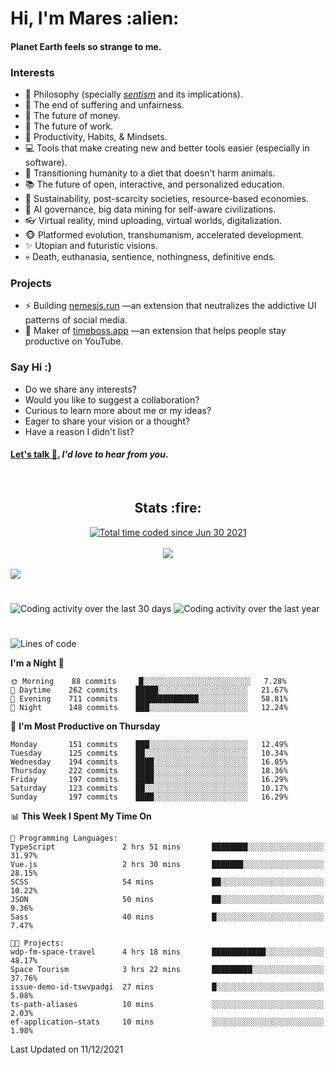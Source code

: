 <h1>Hi, I'm Mares :alien:</h1>

#### Planet Earth feels so strange to me.

### **Interests**

- 🌊 Philosophy (specially [_sentism_][sentismmedium] and its implications).
- 🎯 The end of suffering and unfairness.
- 💸 The future of money.
- 💼 The future of work.
- 🧠 Productivity, Habits, & Mindsets.
- 💻 Tools that make creating new and better tools easier (especially in software).
- 🥗 Transitioning humanity to a diet that doesn't harm animals.
- 📚 The future of open, interactive, and personalized education.
- 🌱 Sustainability, post-scarcity societies, resource-based economies.
- 🤖 AI governance, big data mining for self-aware civilizations.
- 👓 Virtual reality, mind uploading, virtual worlds, digitalization.
- 🐵 Platformed evolution, transhumanism, accelerated development.
- ✨ Utopian and futuristic visions.
- 💀 Death, euthanasia, sentience, nothingness, definitive ends.


### **Projects**

- ⚡ Building [nemesis.run](https://nemesis.run) —an extension that neutralizes the addictive UI patterns of social media.
- 💎 Maker of [timeboss.app](https://timeboss.app) —an extension that helps people stay productive on YouTube.


### **Say Hi :)**

- Do we share any interests?
- Would you like to suggest a collaboration?
- Curious to learn more about me or my ideas?
- Eager to share your vision or a thought?
- Have a reason I didn't list?

#### [Let's talk :wave:.](mailto:mareszhar@gmail.com) _I'd love to hear from you_.

[sentismmedium]: https://medium.com/@mareszhar/born-a-prisoner-a-reflection-about-life-its-struggles-and-a-plan-to-escape-d8566ce9b026

<br>

<h2 align="center">Stats :fire:</h2>

<div align="center">
  <a href="https://wakatime.com/@cfdc0e0d-4860-4b62-9ff0-cb659185525e">
    <img src="https://wakatime.com/badge/user/cfdc0e0d-4860-4b62-9ff0-cb659185525e.svg" alt="Total time coded since Jun 30 2021" />
  </a>
</div>

<br>

<div align="center">
  <img src="https://github-readme-streak-stats.herokuapp.com?user=mareszhar&theme=black-ice&hide_border=true&stroke=FFFFFF15&ring=DF8FFE&fire=DF8FFE&currStreakLabel=DF8FFE&background=1A232A&currStreakNum=86FFAB&dates=B1AAB3FF">
</div>

<!-- Add or remove this: &dates=B1AAB3FF at the end of the streak stats URL if they get bugged and aren't updating -->

<br>

<img src="https://activity-graph.herokuapp.com/graph?username=mareszhar&theme=nord&bg_color=00000000&color=979797&line=DF8FFE&point=00000000&area=true&hide_border=true">

<br>

<h1></h1>

<img src="https://wakatime.com/share/@mares/5df0ff02-9c79-41b4-b540-51dc9c65a57b.svg" alt="Coding activity over the last 30 days" />
<img src="https://wakatime.com/share/@mares/ea89ba71-f374-40af-930c-e0655909fe37.svg" alt="Coding activity over the last year" />

<h1></h1>

<!--START_SECTION:waka-->
![Lines of code](https://img.shields.io/badge/From%20Hello%20World%20I%27ve%20Written-116%20Thousand%20lines%20of%20code-blue)

**I'm a Night 🦉** 

```text
🌞 Morning    88 commits     █░░░░░░░░░░░░░░░░░░░░░░░░   7.28% 
🌆 Daytime    262 commits    █████░░░░░░░░░░░░░░░░░░░░   21.67% 
🌃 Evening    711 commits    ██████████████░░░░░░░░░░░   58.81% 
🌙 Night      148 commits    ███░░░░░░░░░░░░░░░░░░░░░░   12.24%

```
📅 **I'm Most Productive on Thursday** 

```text
Monday       151 commits    ███░░░░░░░░░░░░░░░░░░░░░░   12.49% 
Tuesday      125 commits    ██░░░░░░░░░░░░░░░░░░░░░░░   10.34% 
Wednesday    194 commits    ████░░░░░░░░░░░░░░░░░░░░░   16.05% 
Thursday     222 commits    ████░░░░░░░░░░░░░░░░░░░░░   18.36% 
Friday       197 commits    ████░░░░░░░░░░░░░░░░░░░░░   16.29% 
Saturday     123 commits    ██░░░░░░░░░░░░░░░░░░░░░░░   10.17% 
Sunday       197 commits    ████░░░░░░░░░░░░░░░░░░░░░   16.29%

```


📊 **This Week I Spent My Time On** 

```text
💬 Programming Languages: 
TypeScript               2 hrs 51 mins       ████████░░░░░░░░░░░░░░░░░   31.97% 
Vue.js                   2 hrs 30 mins       ███████░░░░░░░░░░░░░░░░░░   28.15% 
SCSS                     54 mins             ██░░░░░░░░░░░░░░░░░░░░░░░   10.22% 
JSON                     50 mins             ██░░░░░░░░░░░░░░░░░░░░░░░   9.36% 
Sass                     40 mins             █░░░░░░░░░░░░░░░░░░░░░░░░   7.47%

🐱‍💻 Projects: 
wdp-fm-space-travel      4 hrs 18 mins       ████████████░░░░░░░░░░░░░   48.17% 
Space Tourism            3 hrs 22 mins       █████████░░░░░░░░░░░░░░░░   37.76% 
issue-demo-id-tswvpadgi  27 mins             █░░░░░░░░░░░░░░░░░░░░░░░░   5.08% 
ts-path-aliases          10 mins             ░░░░░░░░░░░░░░░░░░░░░░░░░   2.03% 
ef-application-stats     10 mins             ░░░░░░░░░░░░░░░░░░░░░░░░░   1.98%

```


 Last Updated on 11/12/2021
<!--END_SECTION:waka-->
